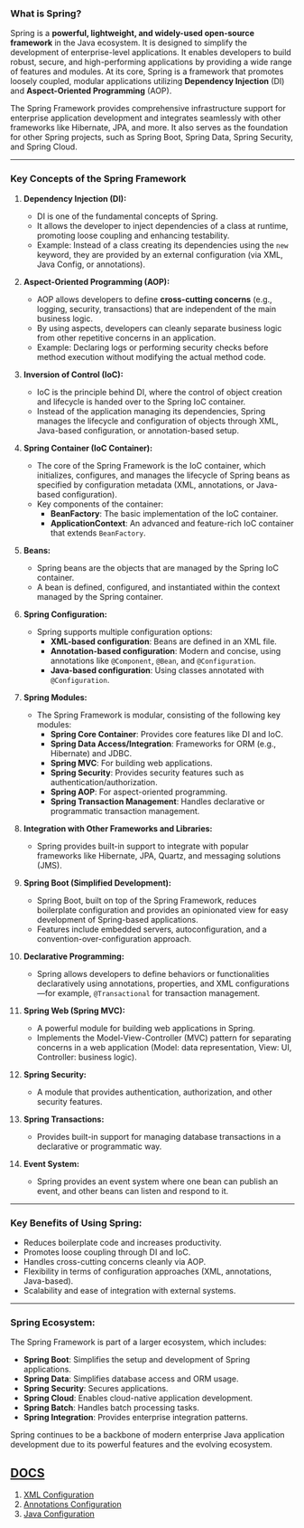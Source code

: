 ### What is Spring?

Spring is a **powerful, lightweight, and widely-used open-source framework** in the Java ecosystem. It is designed to simplify the development of enterprise-level applications. It enables developers to build robust, secure, and high-performing applications by providing a wide range of features and modules. At its core, Spring is a framework that promotes loosely coupled, modular applications utilizing **Dependency Injection** (DI) and **Aspect-Oriented Programming** (AOP).

The Spring Framework provides comprehensive infrastructure support for enterprise application development and integrates seamlessly with other frameworks like Hibernate, JPA, and more. It also serves as the foundation for other Spring projects, such as Spring Boot, Spring Data, Spring Security, and Spring Cloud.

---

### Key Concepts of the Spring Framework

1. **Dependency Injection (DI):**
    - DI is one of the fundamental concepts of Spring.
    - It allows the developer to inject dependencies of a class at runtime, promoting loose coupling and enhancing testability.
    - Example: Instead of a class creating its dependencies using the `new` keyword, they are provided by an external configuration (via XML, Java Config, or annotations).

2. **Aspect-Oriented Programming (AOP):**
    - AOP allows developers to define **cross-cutting concerns** (e.g., logging, security, transactions) that are independent of the main business logic.
    - By using aspects, developers can cleanly separate business logic from other repetitive concerns in an application.
    - Example: Declaring logs or performing security checks before method execution without modifying the actual method code.

3. **Inversion of Control (IoC):**
    - IoC is the principle behind DI, where the control of object creation and lifecycle is handed over to the Spring IoC container.
    - Instead of the application managing its dependencies, Spring manages the lifecycle and configuration of objects through XML, Java-based configuration, or annotation-based setup.

4. **Spring Container (IoC Container):**
    - The core of the Spring Framework is the IoC container, which initializes, configures, and manages the lifecycle of Spring beans as specified by configuration metadata (XML, annotations, or Java-based configuration).
    - Key components of the container:
        - **BeanFactory**: The basic implementation of the IoC container.
        - **ApplicationContext**: An advanced and feature-rich IoC container that extends `BeanFactory`.

5. **Beans:**
    - Spring beans are the objects that are managed by the Spring IoC container.
    - A bean is defined, configured, and instantiated within the context managed by the Spring container.

6. **Spring Configuration:**
    - Spring supports multiple configuration options:
        - **XML-based configuration**: Beans are defined in an XML file.
        - **Annotation-based configuration**: Modern and concise, using annotations like `@Component`, `@Bean`, and `@Configuration`.
        - **Java-based configuration**: Using classes annotated with `@Configuration`.

7. **Spring Modules:**
    - The Spring Framework is modular, consisting of the following key modules:
        - **Spring Core Container**: Provides core features like DI and IoC.
        - **Spring Data Access/Integration**: Frameworks for ORM (e.g., Hibernate) and JDBC.
        - **Spring MVC**: For building web applications.
        - **Spring Security**: Provides security features such as authentication/authorization.
        - **Spring AOP**: For aspect-oriented programming.
        - **Spring Transaction Management**: Handles declarative or programmatic transaction management.

8. **Integration with Other Frameworks and Libraries:**
    - Spring provides built-in support to integrate with popular frameworks like Hibernate, JPA, Quartz, and messaging solutions (JMS).

9. **Spring Boot (Simplified Development):**
    - Spring Boot, built on top of the Spring Framework, reduces boilerplate configuration and provides an opinionated view for easy development of Spring-based applications.
    - Features include embedded servers, autoconfiguration, and a convention-over-configuration approach.

10. **Declarative Programming:**
    - Spring allows developers to define behaviors or functionalities declaratively using annotations, properties, and XML configurations—for example, `@Transactional` for transaction management.

11. **Spring Web (Spring MVC):**
    - A powerful module for building web applications in Spring.
    - Implements the Model-View-Controller (MVC) pattern for separating concerns in a web application (Model: data representation, View: UI, Controller: business logic).

12. **Spring Security:**
    - A module that provides authentication, authorization, and other security features.

13. **Spring Transactions:**
    - Provides built-in support for managing database transactions in a declarative or programmatic way.

14. **Event System:**
    - Spring provides an event system where one bean can publish an event, and other beans can listen and respond to it.

---

### Key Benefits of Using Spring:
- Reduces boilerplate code and increases productivity.
- Promotes loose coupling through DI and IoC.
- Handles cross-cutting concerns cleanly via AOP.
- Flexibility in terms of configuration approaches (XML, annotations, Java-based).
- Scalability and ease of integration with external systems.

---

### Spring Ecosystem:
The Spring Framework is part of a larger ecosystem, which includes:
- **Spring Boot**: Simplifies the setup and development of Spring applications.
- **Spring Data**: Simplifies database access and ORM usage.
- **Spring Security**: Secures applications.
- **Spring Cloud**: Enables cloud-native application development.
- **Spring Batch**: Handles batch processing tasks. 
- **Spring Integration**: Provides enterprise integration patterns.

Spring continues to be a backbone of modern enterprise Java application development due to its powerful features and the evolving ecosystem.

## [DOCS](./docs/)

1. [XML Configuration]("./docs/XMLConguration.md")
2. [Annotations Configuration]("./docs/AnnotationsConfig.md")
3. [Java Configuration]("./docs/JavaConfig.md")